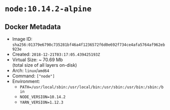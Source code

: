 # `node:10.14.2-alpine`

## Docker Metadata

- Image ID: `sha256:01379e6790c735281bf46a4f1236572f6d0e692f734ce4afa5764af962eb923e`
- Created: `2018-12-21T03:17:05.439425193Z`
- Virtual Size: ~ 70.69 Mb  
  (total size of all layers on-disk)
- Arch: `linux`/`amd64`
- Command: `["node"]`
- Environment:
  - `PATH=/usr/local/sbin:/usr/local/bin:/usr/sbin:/usr/bin:/sbin:/bin`
  - `NODE_VERSION=10.14.2`
  - `YARN_VERSION=1.12.3`
